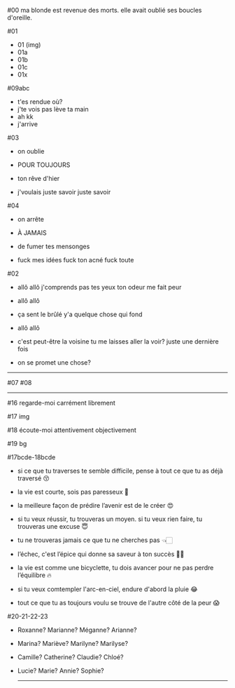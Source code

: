 #00
ma blonde est revenue des morts. elle avait oublié ses boucles d'oreille.

#01
* 01    (img)
* 01a   
* 01b   
* 01c   
* 01x

#09abc
* t'es rendue où?
* j'te vois pas
  lève ta main
* ah kk
* j'arrive

#03
* on oublie

* POUR TOUJOURS

* ton rêve d'hier

* j'voulais juste savoir
juste
savoir

#04
* on arrête

* À JAMAIS

* de fumer
tes mensonges

* fuck mes idées
fuck ton acné
fuck toute

#02
* allô allô
  j'comprends pas tes yeux
  ton odeur me fait peur

* allô allô

* ça sent le brûlé
  y'a quelque chose qui fond

* allô allô

* c'est peut-être la voisine
  tu me laisses aller la voir?
  juste une dernière fois

* on se promet une chose?

***


#07
#08

***

#16
regarde-moi
carrément
librement

#17
img

#18
écoute-moi
attentivement
objectivement

#19
bg

#17bcde-18bcde

* si ce que tu traverses te semble difficile, pense à tout ce que tu as déjà traversé 😚

* la vie est courte, sois pas paresseux 🙅
* la meilleure façon de prédire l’avenir est de le créer 😍
* si tu veux réussir, tu trouveras un moyen. si tu veux rien faire, tu trouveras une excuse 😇
* tu ne trouveras jamais ce que tu ne cherches pas 👈🏻

* l’échec, c'est l’épice qui donne sa saveur à ton succès 💃🏿
* la vie est comme une bicyclette, tu dois avancer pour ne pas perdre l’équilibre 🔥
* si tu veux comtempler l'arc-en-ciel, endure d'abord la pluie 😂
* tout ce que tu as toujours voulu se trouve de l'autre côté de la peur 😱

#20-21-22-23
* Roxanne?
  Marianne?
  Méganne?
  Arianne?

* Marina?
  Mariève?
  Marilyne?
  Marilyse?

* Camille?
  Catherine?
  Claudie?
  Chloé?

* Lucie?
  Marie?
  Annie?
  Sophie?









  ***
